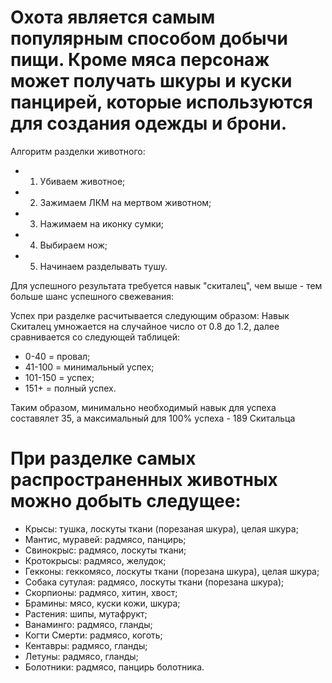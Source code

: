# Охота является самым популярным способом добычи пищи. Кроме мяса персонаж может получать шкуры и куски панцирей, которые используются для создания одежды и брони.
Алгоритм разделки животного:
- 1) Убиваем животное;
- 2) Зажимаем ЛКМ на мертвом животном;
- 3) Нажимаем на иконку сумки;
- 4) Выбираем нож;
- 5) Начинаем разделывать тушу.

Для успешного результата требуется навык "скиталец", чем выше - тем больше шанс успешного свежевания:

Успех при разделке расчитывается следующим образом: Навык Скиталец умножается на случайное число от 0.8 до 1.2, далее сравнивается со следующей таблицей:
  - 0-40 = провал;
  - 41-100 = минимальный успех;
  - 101-150 = успех;
  - 151+ = полный успех.
  
Таким образом, минимально необходимый навык для успеха составялет 35, а максимальный для 100% успеха - 189 Скитальца

# При разделке самых распространенных животных можно добыть следущее:
- Крысы:  тушка, лоскуты ткани (порезаная шкура), целая шкура;
- Мантис, муравей: радмясо, панцирь;
- Свинокрыс: радмясо, лоскуты ткани;
- Кротокрысы: радмясо, желудок;
- Гекконы: геккомясо, лоскуты ткани (порезана шкура), целая шкура;
- Собака сутулая: радмясо, лоскуты ткани (порезана шкура);
- Скорпионы: радмясо, хитин, хвост;
- Брамины: мясо, куски кожи, шкура;
- Растения: шипы, мутафрукт;
- Ванаминго: радмясо, гланды;
- Когти Смерти: радмясо, коготь;
- Кентавры: радмясо, гланды;
- Летуны: радмясо, гланды;
- Болотники: радмясо, панцирь болотника.

